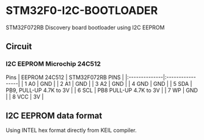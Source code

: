 # STM32F0-I2C-BOOTLOADER
STM32F072RB Discovery board bootloader using I2C EEPROM
## Circuit
### I2C EEPROM Microchip 24C512
Pins
| EEPROM 24C512 | STM32F072RB PINS | 
|:--------------|:-----------------|
| 1  A0         | GND |
| 2  A1         | GND |
| 3  A2         | GND |
| 4  GND        | GND |
| 5  SDA        | PB9, PULL-UP 4.7K to 3V |
| 6  SCL        | PB8 PULL-UP 4.7K to 3V  |
| 7  WP         | GND |
| 8  VCC        | 3V  |

## I2C EEPROM data format
Using INTEL hex format directly from KEIL compiler.

